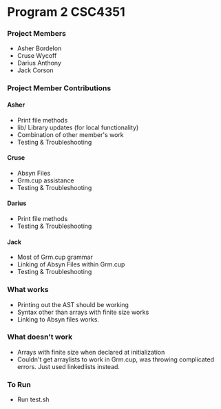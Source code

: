 # Program 2 CSC4351

### Project Members
- Asher Bordelon
- Cruse Wycoff
- Darius Anthony
- Jack Corson

### Project Member Contributions

#### Asher
- Print file methods
- lib/ Library updates (for local functionality)
- Combination of other member's work
- Testing & Troubleshooting

#### Cruse
- Absyn Files
- Grm.cup assistance
- Testing & Troubleshooting

#### Darius
- Print file methods
- Testing & Troubleshooting

#### Jack
- Most of Grm.cup grammar
- Linking of Absyn Files within Grm.cup
- Testing & Troubleshooting

### What works
- Printing out the AST should be working
- Syntax other than arrays with finite size works
- Linking to Absyn files works.

### What doesn't work
- Arrays with finite size when declared at initialization
- Couldn't get arraylists to work in Grm.cup, was throwing complicated errors. Just used linkedlists instead.

### To Run
- Run test.sh

